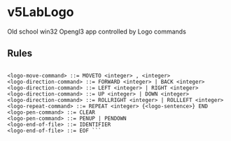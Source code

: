 # v5LabLogo
Old school win32 Opengl3 app controlled by Logo commands

## Rules
```<logo-clear-command> ::= CLEAR

<logo-move-command> ::= MOVETO <integer> , <integer> 
<logo-direction-command> ::= FORWARD <integer> | BACK <integer> 
<logo-direction-command> ::= LEFT <integer> | RIGHT <integer> 
<logo-direction-command> ::= UP <integer> | DOWN <integer> 
<logo-direction-command> ::= ROLLRIGHT <integer> | ROLLLEFT <integer> 
<logo-repeat-command> ::= REPEAT <integer> {<logo-sentence>} END 
<logo-pen-command> ::= CLEAR 
<logo-pen-command> ::= PENUP | PENDOWN 
<logo-end-of-file> ::= IDENTIFIER 
<logo-end-of-file> ::= EOF ```

